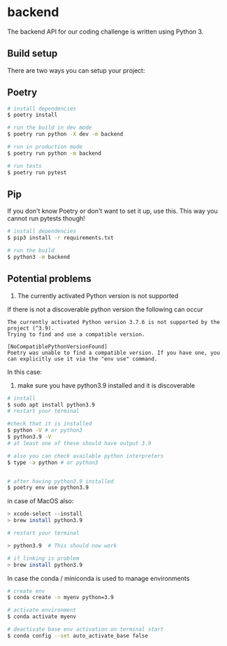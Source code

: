 # backend

The backend API for our coding challenge is written using Python 3.

## Build setup

There are two ways you can setup your project:

## Poetry

```bash
# install dependencies
$ poetry install

# run the build in dev mode
$ poetry run python -X dev -m backend

# run in production mode
$ poetry run python -m backend

# run tests
$ poetry run pytest
```

## Pip

If you don't know Poetry or don't want to set it up, use this.
This way you cannot run pytests though!

```bash
# install dependencies
$ pip3 install -r requirements.txt

# run the build
$ python3 -m backend

```

## Potential problems

1. The currently activated Python version is not supported

If there is not a discoverable python version the following can occur

```
The currently activated Python version 3.7.6 is not supported by the project (^3.9).
Trying to find and use a compatible version.

[NoCompatiblePythonVersionFound]
Poetry was unable to find a compatible version. If you have one, you can explicitly use it via the "env use" command.
```

In this case:

1. make sure you have python3.9 installed and it is discoverable

```bash
# install
$ sudo apt install python3.9
# restart your terminal

#check that it is installed
$ python -V # or python3
$ python3.9 -V
# at least one of these should have output 3.9

# also you can check available python interpreters
$ type -a python # or python3


# after having python3.9 installed
$ poetry env use python3.9
```

in case of MacOS also:

```bash
> xcode-select --install
> brew install python3.9

# restart your terminal

> python3.9  # This should now work

# if linking is problem
> brew install python3.9

```

In case the conda / miniconda is used to manage environments

```bash
# create env
$ conda create -n myenv python=3.9

# activate environment
$ conda activate myenv

# deactivate base env activation on terminal start
$ conda config --set auto_activate_base false
```
